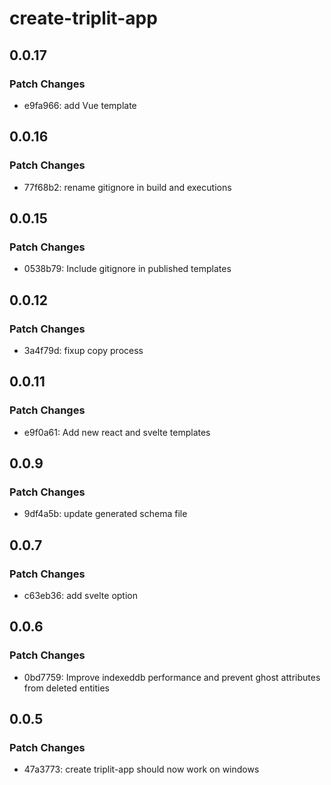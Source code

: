 # create-triplit-app

## 0.0.17

### Patch Changes

- e9fa966: add Vue template

## 0.0.16

### Patch Changes

- 77f68b2: rename gitignore in build and executions

## 0.0.15

### Patch Changes

- 0538b79: Include gitignore in published templates

## 0.0.12

### Patch Changes

- 3a4f79d: fixup copy process

## 0.0.11

### Patch Changes

- e9f0a61: Add new react and svelte templates

## 0.0.9

### Patch Changes

- 9df4a5b: update generated schema file

## 0.0.7

### Patch Changes

- c63eb36: add svelte option

## 0.0.6

### Patch Changes

- 0bd7759: Improve indexeddb performance and prevent ghost attributes from deleted entities

## 0.0.5

### Patch Changes

- 47a3773: create triplit-app should now work on windows
